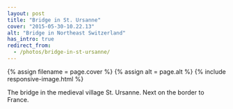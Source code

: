 ```yaml
---
layout: post
title: "Bridge in St. Ursanne"
cover: "2015-05-30-10.22.13"
alt: "Bridge in Northeast Switzerland"
has_intro: true
redirect_from:
  - /photos/bridge-in-st-ursanne/
---
```


{% assign filename = page.cover %}
{% assign alt = page.alt %}
{% include responsive-image.html %}

The bridge in the medieval village St. Ursanne. Next on the border to France.
